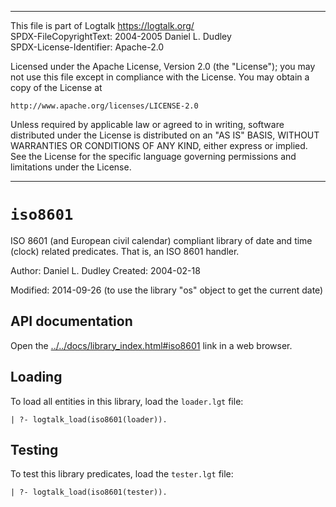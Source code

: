 ________________________________________________________________________

This file is part of Logtalk <https://logtalk.org/>  
SPDX-FileCopyrightText: 2004-2005 Daniel L. Dudley  
SPDX-License-Identifier: Apache-2.0

Licensed under the Apache License, Version 2.0 (the "License");
you may not use this file except in compliance with the License.
You may obtain a copy of the License at

    http://www.apache.org/licenses/LICENSE-2.0

Unless required by applicable law or agreed to in writing, software
distributed under the License is distributed on an "AS IS" BASIS,
WITHOUT WARRANTIES OR CONDITIONS OF ANY KIND, either express or implied.
See the License for the specific language governing permissions and
limitations under the License.
________________________________________________________________________


`iso8601`
=========

ISO 8601 (and European civil calendar) compliant library of date and time
(clock) related predicates. That is, an ISO 8601 handler.

Author:  Daniel L. Dudley
Created: 2004-02-18

Modified: 2014-09-26 (to use the library "os" object to get the current date)


API documentation
-----------------

Open the [../../docs/library_index.html#iso8601](../../docs/library_index.html#iso8601)
link in a web browser.


Loading
-------

To load all entities in this library, load the `loader.lgt` file:

	| ?- logtalk_load(iso8601(loader)).


Testing
-------

To test this library predicates, load the `tester.lgt` file:

	| ?- logtalk_load(iso8601(tester)).

